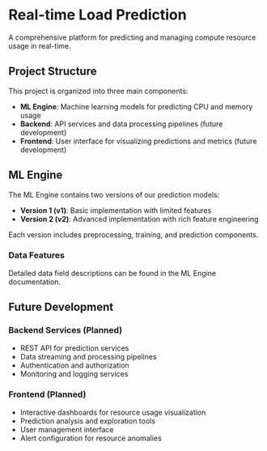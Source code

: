 # Real-time Load Prediction

A comprehensive platform for predicting and managing compute resource usage in real-time.

## Project Structure

This project is organized into three main components:

- **ML Engine**: Machine learning models for predicting CPU and memory usage
- **Backend**: API services and data processing pipelines (future development)
- **Frontend**: User interface for visualizing predictions and metrics (future development)

## ML Engine

The ML Engine contains two versions of our prediction models:

- **Version 1 (v1)**: Basic implementation with limited features
- **Version 2 (v2)**: Advanced implementation with rich feature engineering

Each version includes preprocessing, training, and prediction components.

### Data Features

Detailed data field descriptions can be found in the ML Engine documentation.

## Future Development

### Backend Services (Planned)
- REST API for prediction services
- Data streaming and processing pipelines
- Authentication and authorization
- Monitoring and logging services

### Frontend (Planned)
- Interactive dashboards for resource usage visualization
- Prediction analysis and exploration tools
- User management interface
- Alert configuration for resource anomalies
